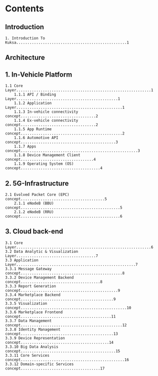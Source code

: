 # Contents

## Introduction
    1. Introduction To Kuksa..................................................1

## Architecture

## 1. In-Vehicle Platform  

    1.1 Core Layer.............................................................1
        1.1.1 API / Binding Layer..............................................1
        1.1.2 Application Layer................................................1
        1.1.3 In-vehicle connectivity concept..................................2
        1.1.4 Ex-vehicle connectivity concept..................................2
        1.1.5 App Runtime concept..............................................2
        1.1.6 Automotive API concept...........................................3
        1.1.7 Apps concept.....................................................3
        1.1.8 Device Management Client concept.................................4
        1.1.9 Operating System (OS) concept....................................4

##  2. 5G-Infrastructure

    2.1 Evolved Packet Core (EPC) concept......................................5
        2.1.1 eNodeB (BBU) concept.............................................5
        2.1.2 eNodeB (RRU) concept.............................................6

## 3. Cloud back-end

    3.1 Core Layer.............................................................6  
    3.2 Data Analytic & Visualization Layer....................................7 
    3.3 Application Layer......................................................7
    3.3.1 Message Gateway concept..............................................8
    3.3.2 Device Management Backend concept....................................8
    3.3.3 Report Generation concept............................................9
    3.3.4 Marketplace Backend concept..........................................9
    3.3.5 Visualization concept................................................10
    3.3.6 Marketplace Frontend concept.........................................11
    3.3.7 Data Management concept..............................................12
    3.3.8 Identity Management concept..........................................13
    3.3.9 Device Representation concept........................................14
    3.3.10 Big Data Analysis concept...........................................15
    3.3.11 Core Services concept...............................................16
    3.3.12 Domain-specific Services concept....................................17